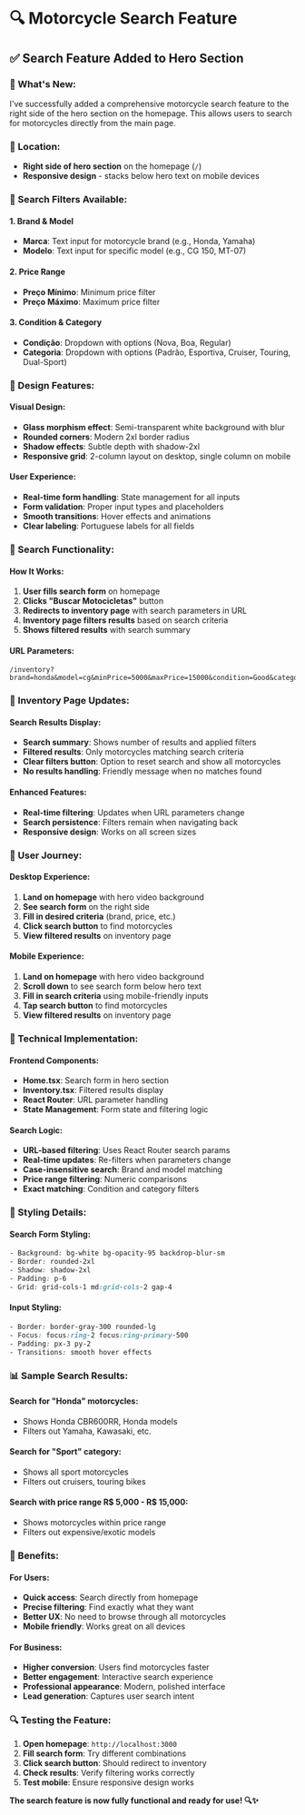 # 🔍 Motorcycle Search Feature

## ✅ **Search Feature Added to Hero Section**

### **🎯 What's New:**

I've successfully added a comprehensive motorcycle search feature to the right side of the hero section on the homepage. This allows users to search for motorcycles directly from the main page.

### **📍 Location:**
- **Right side of hero section** on the homepage (`/`)
- **Responsive design** - stacks below hero text on mobile devices

### **🔧 Search Filters Available:**

#### **1. Brand & Model**
- **Marca**: Text input for motorcycle brand (e.g., Honda, Yamaha)
- **Modelo**: Text input for specific model (e.g., CG 150, MT-07)

#### **2. Price Range**
- **Preço Mínimo**: Minimum price filter
- **Preço Máximo**: Maximum price filter

#### **3. Condition & Category**
- **Condição**: Dropdown with options (Nova, Boa, Regular)
- **Categoria**: Dropdown with options (Padrão, Esportiva, Cruiser, Touring, Dual-Sport)

### **🎨 Design Features:**

#### **Visual Design:**
- **Glass morphism effect**: Semi-transparent white background with blur
- **Rounded corners**: Modern 2xl border radius
- **Shadow effects**: Subtle depth with shadow-2xl
- **Responsive grid**: 2-column layout on desktop, single column on mobile

#### **User Experience:**
- **Real-time form handling**: State management for all inputs
- **Form validation**: Proper input types and placeholders
- **Smooth transitions**: Hover effects and animations
- **Clear labeling**: Portuguese labels for all fields

### **🔗 Search Functionality:**

#### **How It Works:**
1. **User fills search form** on homepage
2. **Clicks "Buscar Motocicletas"** button
3. **Redirects to inventory page** with search parameters in URL
4. **Inventory page filters results** based on search criteria
5. **Shows filtered results** with search summary

#### **URL Parameters:**
```
/inventory?brand=honda&model=cg&minPrice=5000&maxPrice=15000&condition=Good&category=Standard
```

### **📱 Inventory Page Updates:**

#### **Search Results Display:**
- **Search summary**: Shows number of results and applied filters
- **Filtered results**: Only motorcycles matching search criteria
- **Clear filters button**: Option to reset search and show all motorcycles
- **No results handling**: Friendly message when no matches found

#### **Enhanced Features:**
- **Real-time filtering**: Updates when URL parameters change
- **Search persistence**: Filters remain when navigating back
- **Responsive design**: Works on all screen sizes

### **🎯 User Journey:**

#### **Desktop Experience:**
1. **Land on homepage** with hero video background
2. **See search form** on the right side
3. **Fill in desired criteria** (brand, price, etc.)
4. **Click search button** to find motorcycles
5. **View filtered results** on inventory page

#### **Mobile Experience:**
1. **Land on homepage** with hero video background
2. **Scroll down** to see search form below hero text
3. **Fill in search criteria** using mobile-friendly inputs
4. **Tap search button** to find motorcycles
5. **View filtered results** on inventory page

### **🔧 Technical Implementation:**

#### **Frontend Components:**
- **Home.tsx**: Search form in hero section
- **Inventory.tsx**: Filtered results display
- **React Router**: URL parameter handling
- **State Management**: Form state and filtering logic

#### **Search Logic:**
- **URL-based filtering**: Uses React Router search params
- **Real-time updates**: Re-filters when parameters change
- **Case-insensitive search**: Brand and model matching
- **Price range filtering**: Numeric comparisons
- **Exact matching**: Condition and category filters

### **🎨 Styling Details:**

#### **Search Form Styling:**
```css
- Background: bg-white bg-opacity-95 backdrop-blur-sm
- Border: rounded-2xl
- Shadow: shadow-2xl
- Padding: p-6
- Grid: grid-cols-1 md:grid-cols-2 gap-4
```

#### **Input Styling:**
```css
- Border: border-gray-300 rounded-lg
- Focus: focus:ring-2 focus:ring-primary-500
- Padding: px-3 py-2
- Transitions: smooth hover effects
```

### **📊 Sample Search Results:**

#### **Search for "Honda" motorcycles:**
- Shows Honda CBR600RR, Honda models
- Filters out Yamaha, Kawasaki, etc.

#### **Search for "Sport" category:**
- Shows all sport motorcycles
- Filters out cruisers, touring bikes

#### **Search with price range R$ 5,000 - R$ 15,000:**
- Shows motorcycles within price range
- Filters out expensive/exotic models

### **🚀 Benefits:**

#### **For Users:**
- **Quick access**: Search directly from homepage
- **Precise filtering**: Find exactly what they want
- **Better UX**: No need to browse through all motorcycles
- **Mobile friendly**: Works great on all devices

#### **For Business:**
- **Higher conversion**: Users find motorcycles faster
- **Better engagement**: Interactive search experience
- **Professional appearance**: Modern, polished interface
- **Lead generation**: Captures user search intent

### **🔍 Testing the Feature:**

1. **Open homepage**: `http://localhost:3000`
2. **Fill search form**: Try different combinations
3. **Click search button**: Should redirect to inventory
4. **Check results**: Verify filtering works correctly
5. **Test mobile**: Ensure responsive design works

**The search feature is now fully functional and ready for use! 🔍✨** 